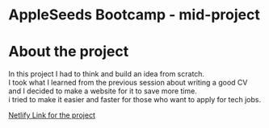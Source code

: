 # AppleSeeds Bootcamp - mid-project 

# About the project
In this project I had to think and build an idea from scratch.  <br />
I took what I learned from the previous session about writing a good CV  <br />
and I decided to make a website for it to save more time.  <br />
i tried to make it easier and faster for those who want to apply for tech jobs.  <br />




[Netlify Link for the project](https://resume-cv-builder.netlify.app/)
